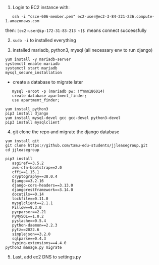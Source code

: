 1. Login to EC2 instance with: 
```
   ssh -i "csce-606-member.pem" ec2-user@ec2-3-84-221-236.compute-1.amazonaws.com
```
then: ```[ec2-user@ip-172-31-83-213 ~]$ ```means connect successfully

2. ```sudo -i``` to installed everything

3. installed mariadb, python3, mysql (all necessary env to run django)

```
yum install -y mariadb-server
systemctl enable mariadb
systemctl start mariadb
mysql_secure_installation 
```
   - create a database to migrate later
   ```
      mysql -uroot -p (mariadb pw: !YYmm186014)
      create database apartment_finder;
      use apartment_finder;
   ```

```
yum install python3
pip3 install django
yum install mysql-devel gcc gcc-devel python3-devel 
pip3 install mysqlclient
```


4. git clone the repo and migrate the django database
```
yum install git
git clone https://github.com/tamu-edu-students/jjleasegroup.git
cd jjleasegroup
```
```
pip3 install
   asgiref==3.5.2
   aws-cfn-bootstrap==2.0
   cffi==1.15.1
   cryptography==38.0.4
   Django==3.2.16
   django-cors-headers==3.13.0
   djangorestframework==3.14.0
   docutils==0.14
   lockfile==0.11.0
   mysqlclient==2.1.1
   Pillow==9.3.0
   pycparser==2.21
   PyMySQL==1.0.2
   pystache==0.5.4
   python-daemon==2.2.3
   pytz==2022.6
   simplejson==3.2.0
   sqlparse==0.4.3
   typing-extensions==4.4.0
python3 manage.py migrate
```

5. Last, add ec2 DNS to settings.py
   ```
   
   ```